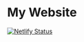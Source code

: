 # My Website

[![Netlify Status](https://api.netlify.com/api/v1/badges/0d596fd3-3fc7-414b-ac6f-d4f18527787e/deploy-status)](https://app.netlify.com/sites/abderrezek/deploys)
